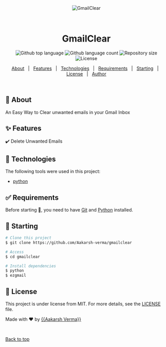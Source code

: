 <div align="center" id="top"> 
  <img src="./.github/app.gif" alt="GmailClear" />

  &#xa0;

  <!-- <a href="https://gmailclear.netlify.app">Demo</a> -->
</div>

<h1 align="center">GmailClear</h1>

<p align="center">
  <img alt="Github top language" src="https://img.shields.io/github/languages/top/Aakarsh-Verma/gmailclear?color=56BEB8">

  <img alt="Github language count" src="https://img.shields.io/github/languages/count/Aakarsh-Verma/gmailclear?color=56BEB8">

  <img alt="Repository size" src="https://img.shields.io/github/repo-size/Aakarsh-Verma/gmailclear?color=56BEB8">

  <img alt="License" src="https://img.shields.io/github/license/Aakarsh-Verma/gmailclear?color=56BEB8">

  <!-- <img alt="Github issues" src="https://img.shields.io/github/issues/Aakarsh-Verma/gmailclear?color=56BEB8" /> -->

  <!-- <img alt="Github forks" src="https://img.shields.io/github/forks/Aakarsh-Verma/gmailclear?color=56BEB8" /> -->

  <!-- <img alt="Github stars" src="https://img.shields.io/github/stars/Aakarsh-Verma/gmailclear?color=56BEB8" /> -->
</p>

<!-- Status -->

<!-- <h4 align="center"> 
	🚧  GmailClear 🚀 Under construction...  🚧
</h4> 

<hr> -->

<p align="center">
  <a href="#dart-about">About</a> &#xa0; | &#xa0; 
  <a href="#sparkles-features">Features</a> &#xa0; | &#xa0;
  <a href="#rocket-technologies">Technologies</a> &#xa0; | &#xa0;
  <a href="#white_check_mark-requirements">Requirements</a> &#xa0; | &#xa0;
  <a href="#checkered_flag-starting">Starting</a> &#xa0; | &#xa0;
  <a href="#memo-license">License</a> &#xa0; | &#xa0;
  <a href="https://github.com/Aakarsh-Verma" target="_blank">Author</a>
</p>

<br>

## :dart: About ##

An Easy Way to Clear unwanted emails in your Gmail Inbox

## :sparkles: Features ##

:heavy_check_mark: Delete Unwanted Emails

## :rocket: Technologies ##

The following tools were used in this project:

- [python](https://www.python.org/)

## :white_check_mark: Requirements ##

Before starting :checkered_flag:, you need to have [Git](https://git-scm.com) and [Python](https://www.python.org/) installed.

## :checkered_flag: Starting ##

```bash
# Clone this project
$ git clone https://github.com/Aakarsh-verma/gmailclear

# Access
$ cd gmailclear

# Install dependencies
$ python
$ ezgmail
```

## :memo: License ##

This project is under license from MIT. For more details, see the [LICENSE](LICENSE.md) file.


Made with :heart: by <a href="https://github.com/Aakarsh-verma" target="_blank">{{Aakarsh Verma}}</a>

&#xa0;

<a href="#top">Back to top</a>
